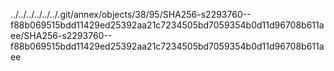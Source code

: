 ../../../../../../.git/annex/objects/38/95/SHA256-s2293760--f88b069515bdd11429ed25392aa21c7234505bd7059354b0d11d96708b611aee/SHA256-s2293760--f88b069515bdd11429ed25392aa21c7234505bd7059354b0d11d96708b611aee
